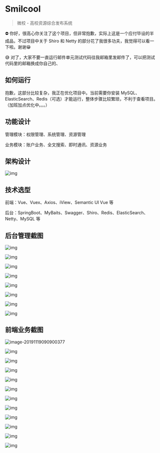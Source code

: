 # Smilcool 

> 微校 - 高校资源综合发布系统

⛔️ 你好，很高心你关注了这个项目，但非常抱歉，实际上这是一个应付毕设的半成品，不过项目中关于 Shiro 和 Netty 的部分花了我很多功夫，我觉得可以看一下啦。谢谢😁

😅 对了，大家不要一直运行邮件单元测试代码往我邮箱里发邮件了，可以把测试代码里的邮箱换成你自己的、

## 如何运行

抱歉，这部分比较复杂，我正在优化项目中。当前需要你安装 MySQL、ElasticSearch、Redis（可选）才能运行，整体步骤比较繁琐，不利于查看项目。（加班加点优化中。。。）

## 功能设计

管理模块：权限管理、系统管理、资源管理

业务模块：账户业务、全文搜索、即时通讯、资源业务

## 架构设计

![img](assets/wpspusgGj.png)

## 技术选型

前端：Vue、Vuex、Axios、iView、Semantic UI Vue 等

后台：SpringBoot、MyBaits、Swagger、Shiro、Redis、ElasticSearch、Netty、MySQL 等

## 后台管理截图

![img](assets/wps5U3Cr8.jpg)

![img](assets/wps83vtGt.jpg)

![img](assets/wpsjtk3bU.jpg)

![img](assets/wpsptV2ws.jpg)

![img](assets/wpsqZYS2e.jpg)

![img](assets/wpswPtoa5.jpg)

![img](assets/wpsUsnpby.jpg)

![img](assets/wps3CMd90.jpg)

## 前端业务截图

![image-20191119090900377](assets/image-20191119090900377.png)

![img](assets/wpsPQ3pg5.jpg)

![img](assets/wps1rp3ad.jpg)

![img](assets/wpswJ0RQx.jpg)

![img](assets/wpscidny6.jpg)

![img](assets/wpsNQRxMF.jpg)

![img](assets/wpsJ1U3nl.jpg)

![img](assets/wpsYQxPOl.jpg)

![img](assets/wpsA3Zu4f.jpg)

![img](assets/wpsobO9qZ.jpg)

![img](assets/wpsKbZn4G.jpg)

![img](assets/wps8BxBdh.jpg)
